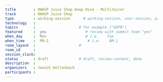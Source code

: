```yaml
---
title        : OWASP Juice Shop Deep Dive - MultiJuicer
track        : OWASP Juice Shop
type         : working-session      # working-session, user-session, product-session
technology   :
topics       :                    # for example ["GDPR"]
featured     :  yes                  # review with summit team "yes"
when_day     :  Mon                  # i.e.    Tue
when_time    :  PM-2                  # i.e.    AM-1
room_layout  :                    #
room_id      :
session_slack: 
status       : draft              # draft, review-content, done
description  :
organizers   : Jannik Hollenbach
participants :
---
```



<!--(add intro)

## WHY

(...)

## What

(...)

## Outcomes

(...)

## References

(...)


## Previous-->
